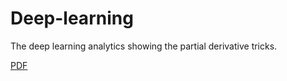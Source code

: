 # Deep-learning

The deep learning analytics showing the partial
derivative tricks.

[PDF](<./deep-learning-analytics.pdf>)
